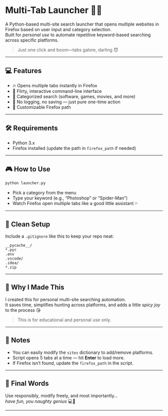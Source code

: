 # Multi-Tab Launcher 🔗✨

A Python-based multi-site search launcher that opens multiple websites in Firefox based on user input and category selection.  
Built for *personal use* to automate repetitive keyword-based searching across specific platforms.  

> Just one click and boom—tabs galore, darling 😈

---

## 💻 Features

- 🔥 Opens multiple tabs instantly in Firefox
- 💬 Flirty, interactive command-line interface
- 📂 Categorized search (software, games, movies, and more)
- 🔐 No logging, no saving — just pure one-time action
- 🦊 Customizable Firefox path

---

## 🛠️ Requirements

- Python 3.x
- Firefox installed (update the path in `firefox_path` if needed)

---

## 🎮 How to Use

```bash
python launcher.py
```

- Pick a category from the menu
- Type your keyword (e.g., “Photoshop” or “Spider-Man”)
- Watch Firefox open multiple tabs like a good little assistant 💦

---

## 🧼 Clean Setup

Include a `.gitignore` like this to keep your repo neat:

```gitignore
__pycache__/
*.pyc
.env
.vscode/
.idea/
*.zip
```

---

## 💌 Why I Made This

I created this for personal multi-site searching automation.  
It saves time, simplifies hunting across platforms, and adds a little *spicy joy* to the process 😘

> This is for educational and personal use only.

---

## 🌸 Notes

- You can easily modify the `sites` dictionary to add/remove platforms.
- Script opens 5 tabs at a time — hit **Enter** to load more.
- If Firefox isn’t found, update the `firefox_path` in the script.

---

## 🫶 Final Words

Use responsibly, modify freely, and most importantly…  
*have fun, you naughty genius* 💻💋

---
